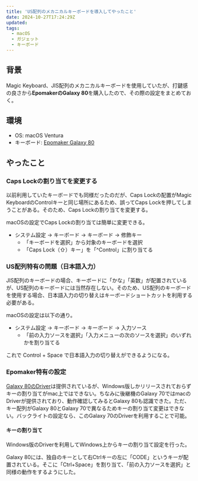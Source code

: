 ```yaml
---
title: 'US配列のメカニカルキーボードを導入してやったこと'
date: 2024-10-27T17:24:29Z
updated:
tags:
  - macOS
  - ガジェット
  - キーボード
---
```


## 背景

Magic Keyboard、JIS配列のメカニカルキーボードを使用していたが、打鍵感の良さから**EpomakerのGalaxy 80**を購入したので、その際の設定をまとめておく。

## 環境

- OS: macOS Ventura
- キーボード: [Epomaker Galaxy 80](https://epomaker.jp/ja/products/epomaker-feker-galaxy80)

## やったこと

### Caps Lockの割り当てを変更する

以前利用していたキーボードでも同様だったのだが、Caps Lockの配置がMagic KeyboardのControlキーと同じ場所にあるため、誤ってCaps Lockを押してしまうことがある。そのため、Caps Lockの割り当てを変更する。

macOSの設定でCaps Lockの割り当ては簡単に変更できる。

- システム設定 → キーボード → キーボード → 修飾キー
  - 「キーボードを選択」から対象のキーボードを選択
  - 「Caps Lock（⇧）キー」を「^Control」に割り当てる

### US配列特有の問題（日本語入力）

JIS配列のキーボードの場合、キーボードに「かな」「英数」が配置されているが、US配列のキーボードには当然存在しない。そのため、US配列のキーボードを使用する場合、日本語入力の切り替えはキーボードショートカットを利用する必要がある。

macOSの設定は以下の通り。

- システム設定 → キーボード → キーボード → 入力ソース
  - 「前の入力ソースを選択」「入力メニューの次のソースを選択」のいずれかを割り当てる

これで Control + Space で日本語入力の切り替えができるようになる。

### Epomaker特有の設定

[Galaxy 80のDriver](https://epomaker.com/blogs/software/epomaker-x-feker-galaxy80-driver?srsltid=AfmBOoqPNSbo8h1oXIoPABGEYnObe0ERZ-rKeXhplyOK6tdrAo6pC2B0)は提供されているが、Windows版しかリリースされておらずキーの割り当てがmac上ではできない。ちなみに後継機のGalaxy 70ではmacのDriverが提供されており、動作確認してみるとGalaxy 80も認識できた。ただ、キー配列がGalaxy 80とGalaxy 70で異なるためキーの割り当て変更はできない。バックライトの設定なら、このGalaxy 70のDriverを利用することで可能。

#### キーの割り当て

Windows版のDriverを利用してWindows上からキーの割り当て設定を行った。

Galaxy 80には、独自のキーとして右Ctrlキーの左に「CODE」というキーが配置されている。そこに「Ctrl+Space」を割り当て、「前の入力ソースを選択」と同様の動作をするようにした。
